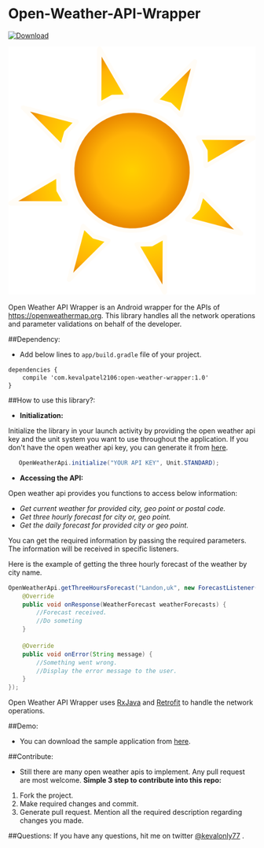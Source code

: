 # Open-Weather-API-Wrapper

[ ![Download](https://api.bintray.com/packages/kevalpatel2106/maven/Open-Weather-API-Wrapper/images/download.svg) ](https://bintray.com/kevalpatel2106/maven/Open-Weather-API-Wrapper/_latestVersion)

![sun.png](/images/sun.png)

Open Weather API Wrapper is an Android wrapper for the APIs of https://openweathermap.org. This library handles all the network operations and parameter validations on behalf of the developer.

##Dependency:
- Add below lines to `app/build.gradle` file of your project.
```
dependencies {
    compile 'com.kevalpatel2106:open-weather-wrapper:1.0'
}
```

##How to use this library?:
- **Initialization:**

Initialize the library in your launch activity by providing the open weather api key and the unit system you want to use throughout the application.
If you don't have the open weather api key, you can generate it from [here](http://openweathermap.org/appid).
```java
   OpenWeatherApi.initialize("YOUR API KEY", Unit.STANDARD);
```

- **Accessing the API:**

Open weather api provides you functions to access below information:
- _Get current weather for provided city, geo point or postal code._
- _Get three hourly forecast for city or, geo point._
- _Get the daily forecast for provided city or geo point._

You can get the required information by passing the required parameters. The information will be received in specific listeners.

Here is the example of getting the three hourly forecast of the weather by city name.
```java
OpenWeatherApi.getThreeHoursForecast("Landon,uk", new ForecastListener() {
    @Override
    public void onResponse(WeatherForecast weatherForecasts) {
        //Forecast received.
        //Do someting
    }

    @Override
    public void onError(String message) {
        //Something went wrong.
        //Display the error message to the user.
    }
});
```

Open Weather API Wrapper uses [RxJava](https://github.com/ReactiveX/RxJava) and [Retrofit](https://square.github.io/retrofit/) to handle the network operations.

##Demo:
- You can download the sample application from [here](https://github.com/kevalpatel2106/Open-Weather-API-Wrapper/releases/download/1.0/sample.apk).

##Contribute:
- Still there are many open weather apis to implement. Any pull request are most welcome.
**Simple 3 step to contribute into this repo:**
1. Fork the project.
2. Make required changes and commit.
3. Generate pull request. Mention all the required description regarding changes you made.

##Questions:
If you have any questions, hit me on twitter [@kevalonly77](https://twitter.com/Kevalonly77) .
